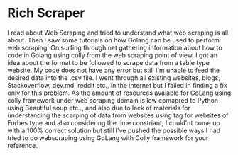 # Rich Scraper
I read about Web Scraping and tried to understand what web scraping is all about.
Then I saw some tutorials on how Golang can be used to perform web scraping.
On surfing through net gathering information about how to code in Golang using
colly from the web scraping point of view, I got an idea about the format to be followed 
to scrape data from a table type website. My code does not have any error but still
I'm unable to feed the desired data into the .csv file. I went through all existing 
websites, blogs, Stackoverflow, dev.md, reddit etc., in the internet but I failed 
in finding a fix only for this problem. As the amount of resources avaiable for
GoLang using colly framework under web scraping domain is low comapred to Python
using Beautiful soup etc.., and also due to lack of materials for understanding 
the scarping of data from websites using tag for websites of Forbes type and also
considering the time constriant, I could'nt come up with a 100% correct solution 
but still I've pushed the possible ways I had tried to do webscraping using
GoLang with Colly framework for your reference.
